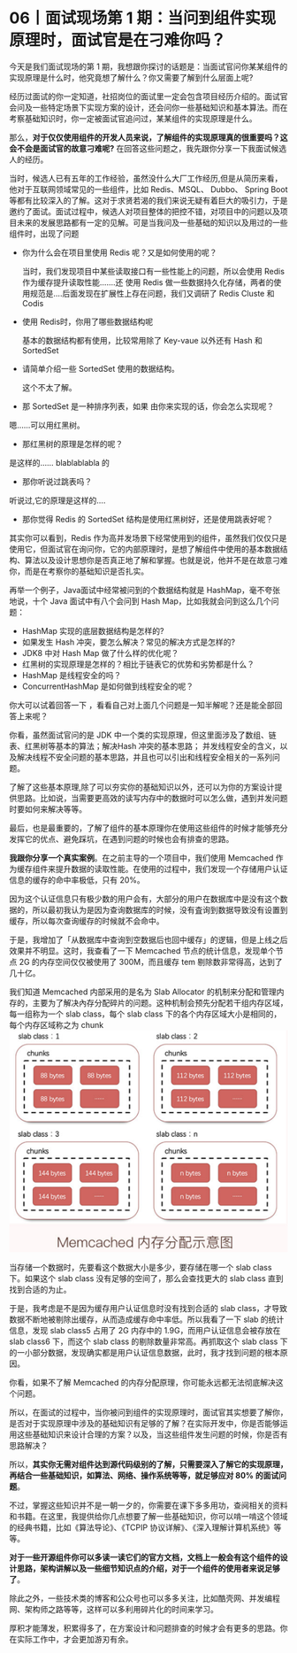 # 06丨面试现场第 1 期：当问到组件实现原理时，面试官是在刁难你吗？

今天是我们面试现场的第 1 期，我想跟你探讨的话题是：当面试官问你某某组件的实现原理是什么时，他究竟想了解什么？你又需要了解到什么层面上呢?

经历过面试的你一定知道，社招岗位的面试里一定会包含项目经历介绍的。面试官会问及一些特定场景下实现方案的设计，还会问你一些基础知识和基本算法。而在考察基础知识时，你一定被面试官追问过，某某组件的实现原理是什么。

那么，**对于仅仅使用组件的开发人员来说，了解组件的实现原理真的很重要吗？这会不会是面试官的故意刁难呢?** 在回答这些问题之，我先跟你分享一下我面试候选人的经历。

当时，候选人已有五年的工作经验，虽然没什么大厂工作经历,但是从简历来看，他对于互联网领域常见的一些组件，比如 Redis、MSQL、 Dubbo、 Spring Boot 等都有比较深入的了解。这对于求贤若渴的我们来说无疑有着巨大的吸引力，于是邀约了面试。面试过程中，候选人对项目整体的把控不错，对项目中的问题以及项目未来的发展思路都有一定的见解。可是当我问及一些基础的知识以及用过的一些组件时，出现了问题

- 你为什么会在项目里使用 Redis 呢？又是如何使用的呢？

  当时，我们发现项目中某些读取接口有一些性能上的问题，所以会使用 Redis 作为缓存提升读取性能…….还
  使用 Redis 做一些数据持久化存储，两者的使用规范是….后面发现在扩展性上存在问题，我们又调研了 Redis
  Cluste 和 Codis

- 使用 Redis时，你用了哪些数据结构呢

  基本的数据结构都有使用，比较常用除了 Key-vaue 以外还有 Hash 和 SortedSet

- 请简单介绍一些 SortedSet 使用的数据结构。
  
  这个不太了解。
-    那 SortedSet 是一种排序列表，如果 由你来实现的话，你会怎么实现呢？
  
  嗯……可以用红黑树。
-   那红黑树的原理是怎样的呢？

  是这样的…… blablablabla 的
-  那你听说过跳表吗？
  
  听说过,它的原理是这样的….
-  那你觉得 Redis 的 SortedSet 结构是使用红黑树好，还是使用跳表好呢？

其实你可以看到，Redis 作为高并发场景下经常使用到的组件，虽然我们仅仅只是使用它，但面试官在询问你，它的内部原理时，是想了解组件中使用的基本数据结构、算法以及设计思想你是否真正地了解和掌握。也就是说，他并不是在故意刁难你，而是在考察你的基础知识是否扎实。

再举一个例子，Java面试中经常被问到的个数据结构就是 HashMap，毫不夸张地说，十个 Java 面试中有八个会问到 Hash Map，比如我就会问到这么几个问题：

- HashMap 实现的底层数据结构是怎样的?
- 如果发生 Hash 冲突，要怎么解决？常见的解决方式是怎样的?
- JDK8 中对 Hash Map 做了什么样的优化呢？
- 红黑树的实现原理是怎样的？相比于链表它的优势和劣势都是什么？
- HashMap 是线程安全的吗？
- ConcurrentHashMap 是如何做到线程安全的呢？

你大可以试着回答一下 ，看看自己对上面几个问题是一知半解呢？还是能全部回答上来呢？

你看，虽然面试官问的是 JDK 中一个类的实现原理，但这里面涉及了数组、链表、红黑树等基本的算法；解决Hash 冲突的基本思路； 并发线程安全的含义，以及解决线程不安全问题的基本思路，并且也可以引出和线程安全相关的一系列问题。

了解了这些基本原理,除了可以夯实你的基础知识以外，还可以为你的方案设计提供思路。比如说，当需要更高效的读写内存中的数据时可以怎么做，遇到并发问题时要如何来解决等等。

最后，也是最重要的，了解了组件的基本原理你在使用这些组件的时候才能够充分发挥它的优点、避免踩坑，在遇到问题的时候也会有排查的思路。

**我跟你分享一个真实案例**。在之前主导的一个项目中，我们使用 Memcached 作为缓存组件来提升数据的读取性能。在使用的过程中，我们发现一个存储用户认证信息的缓存的命中率极低，只有 20%。

因为这个认证信息只有极少数的用户会有，大部分的用户在数据库中是没有这个数据的，所以最初我认为是因为查询数据库的时候，没有査询到数据导致没有设置到缓存，所以每次查询缓存的时候就不会命中。

于是，我增加了「从数据库中查询到空数据后也回中缓存」的逻辑，但是上线之后效果并不明显。这时，我查看了一下 Memcached 节点的统计信息，发现单个节点 2G 的内存空间仅仅被使用了 300M，而且缓存 tem 剔除数非常得高，达到了几十亿。

我们知道 Memcached 内部采用的是名为 Slab Allocator 的机制来分配和管理内存的，主要为了解决內存分配碎片的问题。这种机制会预先分配若干组内存区域，每一组称为一个 slab class，每个 slab class 下的各个内存区域大小是相同的，每个内存区域称之为 chunk
![image-20210115191002053](./assets/image-20210115191002053.png)

当存储一个数据时，先要看这个数据大小是多少，要存储在哪一个 slab class 下。如果这个 slab class 没有足够的空间了，那么会查找更大的 slab class 直到找到合适的为止。

于是，我考虑是不是因为缓存用户认证信息时没有找到合适的 slab class，才导致数据不断地被剔除出缓存，从而造成缓存命中率低。所以我看了一下 slab 的统计信息，发现 slab class5 占用了 2G 内存中的 1.9G，而用户认证信息会被存放在 slab class6 下，而这个 slab class 的剔除数量非常高。再抓取这个 slab class 下的一小部分数据，发现确实都是用户认证信息数据，此时，我才找到问题的根本原因。

你看，如果不了解 Memcached 的内存分配原理，你可能永远都无法彻底解决这个问题。

所以，在面试的过程中，当你被问到组件的实现原理时，面试官其实想要了解你，是否对于实现原理中涉及的基础知识有足够的了解？在实际开发中，你是否能够运用这些基础知识来设计合理的方案？以及，当这些组件发生问题的时候，你是否有思路解决？

所以，**其实你无需对组件达到源代码级别的了解，只需要深入了解它的实现原理，再结合一些基础知识，如算法、网络、操作系统等等，就足够应对 80% 的面试问题**。

不过，掌握这些知识并不是一朝一夕的，你需要在课下多多用功，查阋相关的资料和书籍。在这里，我提供给你几点想要了解一些基础知识，你可以啃一啃这个领域的经典书籍，比如《算法导论》、《TCPIP 协议详解》、《深入理解计算机系统》等等。

**对于一些开源组件你可以多读一读它们的官方文档，文档上一般会有这个组件的设计思路，架构讲解以及一些细节知识点的介绍，对于一个组件的使用者来说足够了**。

除此之外，一些技术类的博客和公众号也可以多多关注，比如酷壳网、并发编程网、架构师之路等等，这样可以多利用碎片化的时间来学习。

厚积才能薄发，积累得多了，在方案设计和问题排查的时候才会有更多的思路。你在实际工作中，才会更加游刃有余。
